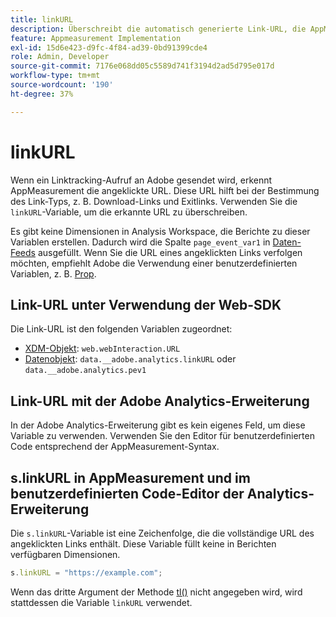 ```yaml
---
title: linkURL
description: Überschreibt die automatisch generierte Link-URL, die AppMeasurement bei Linktracking-Aufrufen verwendet.
feature: Appmeasurement Implementation
exl-id: 15d6e423-d9fc-4f84-ad39-0bd91399cde4
role: Admin, Developer
source-git-commit: 7176e068dd05c5589d741f3194d2ad5d795e017d
workflow-type: tm+mt
source-wordcount: '190'
ht-degree: 37%

---
```


# linkURL

Wenn ein Linktracking-Aufruf an Adobe gesendet wird, erkennt AppMeasurement die angeklickte URL. Diese URL hilft bei der Bestimmung des Link-Typs, z. B. Download-Links und Exitlinks. Verwenden Sie die `linkURL`-Variable, um die erkannte URL zu überschreiben.

Es gibt keine Dimensionen in Analysis Workspace, die Berichte zu dieser Variablen erstellen. Dadurch wird die Spalte `page_event_var1` in [Daten-Feeds](/help/export/analytics-data-feed/data-feed-overview.md) ausgefüllt. Wenn Sie die URL eines angeklickten Links verfolgen möchten, empfiehlt Adobe die Verwendung einer benutzerdefinierten Variablen, z. B. [Prop](../page-vars/prop.md).

## Link-URL unter Verwendung der Web-SDK

Die Link-URL ist den folgenden Variablen zugeordnet:

* [XDM-Objekt](/help/implement/aep-edge/xdm-var-mapping.md): `web.webInteraction.URL`
* [Datenobjekt](/help/implement/aep-edge/data-var-mapping.md): `data.__adobe.analytics.linkURL` oder `data.__adobe.analytics.pev1`

## Link-URL mit der Adobe Analytics-Erweiterung

In der Adobe Analytics-Erweiterung gibt es kein eigenes Feld, um diese Variable zu verwenden. Verwenden Sie den Editor für benutzerdefinierten Code entsprechend der AppMeasurement-Syntax.

## s.linkURL in AppMeasurement und im benutzerdefinierten Code-Editor der Analytics-Erweiterung

Die `s.linkURL`-Variable ist eine Zeichenfolge, die die vollständige URL des angeklickten Links enthält. Diese Variable füllt keine in Berichten verfügbaren Dimensionen.

```js
s.linkURL = "https://example.com";
```

Wenn das dritte Argument der Methode [tl()](../functions/tl-method.md) nicht angegeben wird, wird stattdessen die Variable `linkURL` verwendet.
